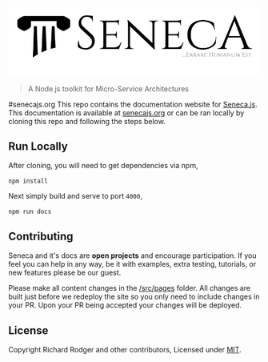 ![logo](./src/files/assets/seneca-banner.png)
> A Node.js toolkit for Micro-Service Architectures

#senecajs.org
This repo contains the documentation website for [Seneca.js][]. This documentation is available at
[senecajs.org][Seneca.js] or can be ran locally by cloning this repo and following the steps below.

## Run Locally
After cloning, you will need to get dependencies via npm,

```
npm install
```

Next simply build and serve to port `4000`,

```
npm run docs
```

## Contributing
Seneca and it's docs are __open projects__ and encourage participation. If you feel you can help in
any way, be it with examples, extra testing, tutorials, or new features please be our guest.

Please make all content changes in the [/src/pages][] folder. All changes are built just before we
redeploy the site so you only need to include changes in your PR. Upon your PR being accepted your
changes will be deployed.

## License
Copyright Richard Rodger and other contributors, Licensed under [MIT][].

[MIT]: ./LICENSE
[/src/pages]: ./src/pages
[Seneca.js]: https://www.npmjs.com/package/seneca

[Seneca]: http://senecajs.org
[Metalsmith]: http://metalsmith.io
